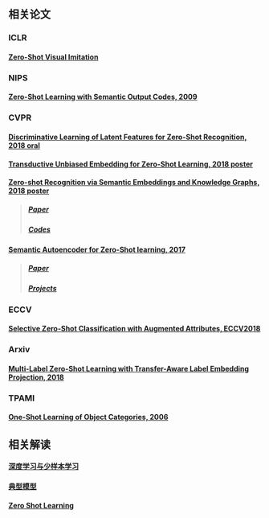 ## 相关论文

### ICLR
#### [Zero-Shot Visual Imitation](https://openreview.net/forum?id=BkisuzWRW)

### NIPS
#### [Zero-Shot Learning with Semantic Output Codes, 2009](http://www.cs.cmu.edu/afs/cs/project/theo-73/www/papers/zero-shot-learning.pdf)

### CVPR
#### [Discriminative Learning of Latent Features for Zero-Shot Recognition, 2018 oral](https://baijiahao.baidu.com/s?id=1596522553301644906&wfr=spider&for=pc)
#### [Transductive Unbiased Embedding for Zero-Shot Learning, 2018 poster](https://link.zhihu.com/?target=http%3A//arxiv.org/abs/1803.11320)
#### [Zero-shot Recognition via Semantic Embeddings and Knowledge Graphs, 2018 poster](https://www.zhihu.com/question/50996014/answer/410491015)
>##### [Paper](https://arxiv.org/pdf/1803.08035.pdf)
>##### [Codes](https://github.com/JudyYe/zero-shot-gcn)
#### [Semantic Autoencoder for Zero-Shot learning, 2017](https://zhuanlan.zhihu.com/p/27779811)
>##### [Paper](https://link.zhihu.com/?target=https%3A//arxiv.org/pdf/1704.08345.pdf)
>##### [Projects](https://elyorcv.github.io/projects/sae)

### ECCV
#### [Selective Zero-Shot Classification with Augmented Attributes, ECCV2018](https://arxiv.org/pdf/1807.07437)

###  Arxiv
#### [Multi-Label Zero-Shot Learning with Transfer-Aware Label Embedding Projection, 2018](https://arxiv.org/pdf/1808.02474)

### TPAMI
#### [One-Shot Learning of Object Categories, 2006](http://vision.stanford.edu/documents/Fei-FeiFergusPerona2006.pdf)

## 相关解读
#### [深度学习与少样本学习](https://zhuanlan.zhihu.com/p/36235719)
#### [典型模型](https://blog.csdn.net/qq_38096703/article/details/80688072)
#### [Zero Shot Learning](https://github.com/sweta20/DeepLearningPapers)

